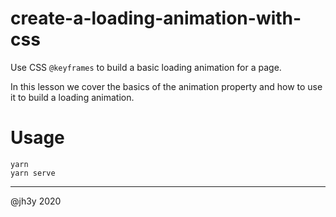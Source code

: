 # create-a-loading-animation-with-css

Use CSS `@keyframes` to build a basic loading animation for a page.

In this lesson we cover the basics of the animation property and how to use it to build a loading animation.

# Usage

```
yarn
yarn serve
```

-----

@jh3y 2020